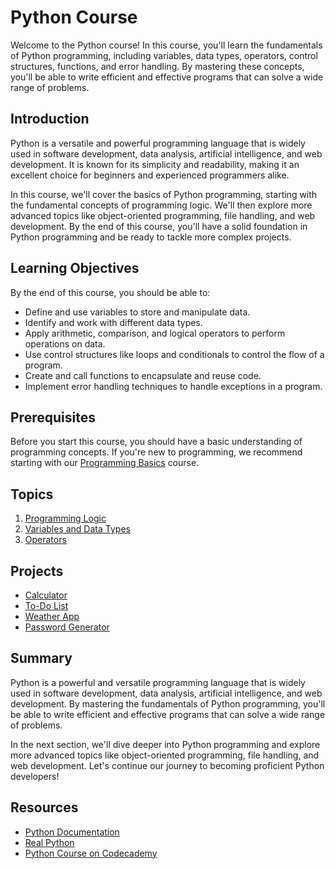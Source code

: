 # Python Course

Welcome to the Python course! In this course, you'll learn the fundamentals of Python programming, including variables, data types, operators, control structures, functions, and error handling. By mastering these concepts, you'll be able to write efficient and effective programs that can solve a wide range of problems.

## Introduction

Python is a versatile and powerful programming language that is widely used in software development, data analysis, artificial intelligence, and web development. It is known for its simplicity and readability, making it an excellent choice for beginners and experienced programmers alike.

In this course, we'll cover the basics of Python programming, starting with the fundamental concepts of programming logic. We'll then explore more advanced topics like object-oriented programming, file handling, and web development. By the end of this course, you'll have a solid foundation in Python programming and be ready to tackle more complex projects.

## Learning Objectives

By the end of this course, you should be able to:

- Define and use variables to store and manipulate data.
- Identify and work with different data types.
- Apply arithmetic, comparison, and logical operators to perform operations on data.
- Use control structures like loops and conditionals to control the flow of a program.
- Create and call functions to encapsulate and reuse code.
- Implement error handling techniques to handle exceptions in a program.

## Prerequisites

Before you start this course, you should have a basic understanding of programming concepts. If you're new to programming, we recommend starting with our [Programming Basics](./Python3/Introduction.md) course.

## Topics

1. [Programming Logic](./Python3/Introduction.md)
2. [Variables and Data Types](./Python3/Variables%20and%20Data%20Types.md)
3. [Operators](./Python3/Operators.md)

## Projects

- [Calculator](./Python3/Calculator.md)
- [To-Do List](./Python3/To-Do%20List.md)
- [Weather App](./Python3/Weather%20App.md)
- [Password Generator](./Python3/Password%20Generator.md)

## Summary

Python is a powerful and versatile programming language that is widely used in software development, data analysis, artificial intelligence, and web development. By mastering the fundamentals of Python programming, you'll be able to write efficient and effective programs that can solve a wide range of problems.

In the next section, we'll dive deeper into Python programming and explore more advanced topics like object-oriented programming, file handling, and web development. Let's continue our journey to becoming proficient Python developers!

## Resources

- [Python Documentation](https://docs.python.org/3/)
- [Real Python](https://realpython.com/)
- [Python Course on Codecademy](https://www.codecademy.com/learn/learn-python-3)
